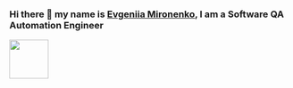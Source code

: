 ### Hi there 👋 my name is [Evgeniia Mironenko](https://www.linkedin.com/in/evgeniia-mironenko/), I am a Software QA Automation Engineer 
<img src="https://media4.giphy.com/media/VTtANKl0beDFQRLDTh/giphy.gif?cid=ecf05e47wh1niw2o1sc6nppj54bl4f1zitppxuiisxrufq7s&amp;ep=v1_gifs_related&amp;rid=giphy.gif&amp;ct=g" width="70">

<!--
**EvgeniiaNovikova/EvgeniiaNovikova** is a ✨ _special_ ✨ repository because its `README.md` (this file) appears on your GitHub profile.

Here are some ideas to get you started:

- 🔭 I’m currently working on ...
- 🌱 I’m currently learning ...
- 👯 I’m looking to collaborate on ...
- 🤔 I’m looking for help with ...
- 💬 Ask me about ...
- 📫 How to reach me: ...
- 😄 Pronouns: ...
- ⚡ Fun fact: ...
-->
